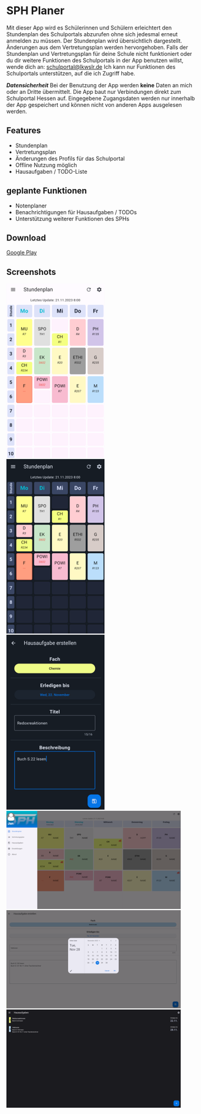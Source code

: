 # SPH Planer

Mit dieser App wird es Schülerinnen und Schülern erleichtert den Stundenplan des Schulportals abzurufen ohne sich jedesmal erneut anmelden zu müssen.
Der Stundenplan wird übersichtlich dargestellt. Änderungen aus dem Vertretungsplan werden hervorgehoben.
Falls der Stundenplan und Vertretungsplan für deine Schule nicht funktioniert oder du dir weitere Funktionen des Schulportals in der App benutzen willst, wende dich an: [schulportal@lkwslr.de](mailto:sphplaner@lkwslr.de)
Ich kann nur Funktionen des Schulportals unterstützen, auf die ich Zugriff habe.

***Datensicherheit***
Bei der Benutzung der App werden **keine** Daten an mich oder an Dritte übermittelt.
Die App baut nur Verbindungen direkt zum Schulportal Hessen auf.
Eingegebene Zugangsdaten werden nur innerhalb der App gespeichert und können nicht von anderen Apps ausgelesen werden.

## Features

- Stundenplan
- Vertretungsplan
- Änderungen des Profils für das Schulportal
- Offline Nutzung möglich
- Hausaufgaben / TODO-Liste

## geplante Funktionen

- Notenplaner
- Benachrichtigungen für Hausaufgaben / TODOs
- Unterstützung weiterer Funktionen des SPHs

## Download

[Google Play](https://play.google.com/store/apps/details?id=de.lkwslr.sphplaner)

## Screenshots
<img src="/screenshots/b18ac7514257482481873bf76ed8cf7b.png" alt="smartphone01.png" width="256"> <img src="/screenshots/35db828bbac54becbf987078a59671b2.png" alt="smartphone02.png" width="256"> <img src="/screenshots/74fafc7b346646bc9ef560901ded0fb9.png" alt="smartphone03.png" width="256"> 
<img src="/screenshots/99dcee6de459421fb539185d4ef92f15.png" alt="tablet01.png" height="256">
<img src="/screenshots/4dfaed4398c247e086ac1fcbb9db6337.png" alt="tablet02.png" height="256">
<img src="/screenshots/4ea4ee4922fb4da5b0d0b7e3d78395ed.png" alt="tablet03.png" height="256">

